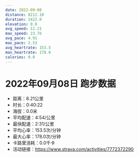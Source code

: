 ```yaml
---
date: 2022-09-08
distance: 8212.10
duration: 2422.0
elevation: 0.0
avg_speed: 12.21
max_speed: 23.76
avg_pace: 4.91
max_pace: 2.53
avg_heartrate: 153.5
max_heartrate: 178.0
calories: 0.0
---
```


# 2022年09月08日 跑步数据

- 距离：8.21公里
- 时长：0:40:22
- 海拔：0.0米
- 平均配速：4:54/公里
- 最快配速：2:31/公里
- 平均心率：153.5次/分钟
- 最大心率：178.0次/分钟
- 卡路里消耗：0.0千卡
- 活动链接：https://www.strava.com/activities/7772372290
